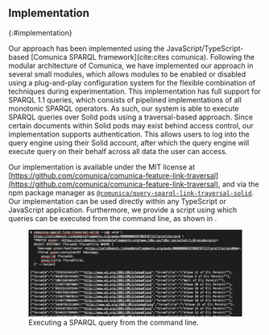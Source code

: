 ## Implementation
{:#implementation}

Our approach has been implemented using the JavaScript/TypeScript-based [Comunica SPARQL framework](cite:cites comunica).
Following the modular architecture of Comunica,
we have implemented our approach in several small modules,
which allows modules to be enabled or disabled using a plug-and-play configuration system
for the flexible combination of techniques during experimentation.
This implementation has full support for SPARQL 1.1 queries,
which consists of pipelined implementations of all monotonic SPARQL operators.
As such, our system is able to execute SPARQL queries over Solid pods using a traversal-based approach.
Since certain documents within Solid pods may exist behind access control,
our implementation supports authentication.
This allows users to log into the query engine using their Solid account,
after which the query engine will execute query on their behalf across all data the user can access.

Our implementation is available under the MIT license at [https://github.com/comunica/comunica-feature-link-traversal](https://github.com/comunica/comunica-feature-link-traversal),
and via the npm package manager as [`@comunica/query-sparql-link-traversal-solid`](https://www.npmjs.com/package/@comunica/query-sparql-link-traversal-solid).
Our implementation can be used directly within any TypeScript or JavaScript application.
Furthermore, we provide a script using which queries can be executed from the command line,
as shown in [](#figure-cli).

<figure id="figure-cli">
<img src="img/cli.png" alt="Command line interface" class="img-narrow">
<figcaption markdown="block">
Executing a SPARQL query from the command line.
</figcaption>
</figure>
